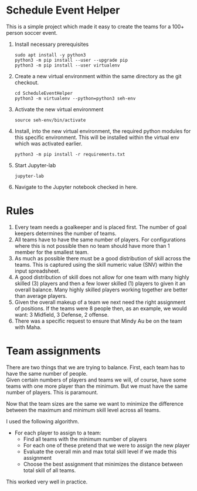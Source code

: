 
# Schedule Event Helper

This is a simple project which made it easy to create the teams for a 100+ person soccer event.

1. Install necessary prerequisites
   ```
   sudo apt install -y python3
   python3 -m pip install --user --upgrade pip
   python3 -m pip install --user virtualenv
   ```
1. Create a new virtual environment within the same directory as the git checkout.
   ```
   cd ScheduleEventHelper
   python3 -m virtualenv --python=python3 seh-env
   ```
1. Activate the new virtual environment
   ```
   source seh-env/bin/activate
   ```
1. Install, into the new virtual environment, the required python modules for this specific environment.  This will be installed within the virtual env which was activated earlier.
   ```
   python3 -m pip install -r requirements.txt
   ```
1. Start Jupyter-lab
   ```
   jupyter-lab
   ```
1. Navigate to the Jupyter notebook checked in here.

# Rules

1. Every team needs a goalkeeper and is placed first.  The number of goal keepers determines the number of teams.
1. All teams have to have the same number of players.  For configurations where this is not possible then no team should have more than 1 member for the smallest team.
1. As much as possible there must be a good distribution of skill across the teams.  This is captured using the skill numeric value (SNV) within the input spreadsheet.  
1. A good distribution of skill does not allow for one team with many highly skilled (3) players and then a few lower skilled (1) players to given it an overall balance.  Many highly skilled players working together are better than average players.
1. Given the overall makeup of a team we next need the right assignment of positions.  If the teams were 8 people then, as an example, we would want: 3 Midfield, 3 Defense, 2 offense.
1. There was a specific request to ensure that Mindy Au be on the team with Maha.

# Team assignments

There are two things that we are trying to balance.  First, each team has to have the same number of people.  
Given certain numbers of players and teams we will, of course, have some teams with one more player than the
minimum.  But we must have the same number of players.  This is paramount.  

Now that the team sizes are the same we want to minimize the difference between the maximum and minimum skill
level across all teams.  

I used the following algorithm.

* For each player to assign to a team:
   * Find all teams with the minimum number of players
   * For each one of these pretend that we were to assign the new player
   * Evaluate the overall min and max total skill level if we made this assignment
   * Choose the best assignment that minimizes the distance between total skill of all teams.

This worked very well in practice.
